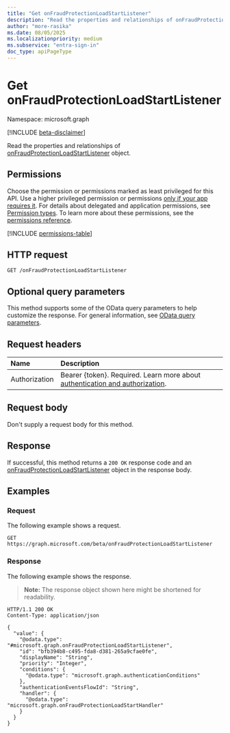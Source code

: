 ```yaml
---
title: "Get onFraudProtectionLoadStartListener"
description: "Read the properties and relationships of onFraudProtectionLoadStartListener object."
author: "more-rasika"
ms.date: 08/05/2025
ms.localizationpriority: medium
ms.subservice: "entra-sign-in"
doc_type: apiPageType
---
```


# Get onFraudProtectionLoadStartListener

Namespace: microsoft.graph

[!INCLUDE [beta-disclaimer](../../includes/beta-disclaimer.md)]

Read the properties and relationships of [onFraudProtectionLoadStartListener](../resources/onfraudprotectionloadstartlistener.md) object.

## Permissions

Choose the permission or permissions marked as least privileged for this API. Use a higher privileged permission or permissions [only if your app requires it](/graph/permissions-overview#best-practices-for-using-microsoft-graph-permissions). For details about delegated and application permissions, see [Permission types](/graph/permissions-overview#permission-types). To learn more about these permissions, see the [permissions reference](/graph/permissions-reference).

<!-- {
  "blockType": "permissions",
  "name": "onfraudprotectionloadstartlistener-get-permissions"
}
-->
[!INCLUDE [permissions-table](../includes/permissions/onfraudprotectionloadstartlistener-get-permissions.md)]

## HTTP request

<!-- {
  "blockType": "ignored"
}
-->
``` http
GET /onFraudProtectionLoadStartListener
```

## Optional query parameters

This method supports some of the OData query parameters to help customize the response. For general information, see [OData query parameters](/graph/query-parameters).

## Request headers

|Name|Description|
|:---|:---|
|Authorization|Bearer {token}. Required. Learn more about [authentication and authorization](/graph/auth/auth-concepts).|

## Request body

Don't supply a request body for this method.

## Response

If successful, this method returns a `200 OK` response code and an [onFraudProtectionLoadStartListener](../resources/onfraudprotectionloadstartlistener.md) object in the response body.

## Examples

### Request

The following example shows a request.
<!-- {
  "blockType": "request",
  "name": "get_onfraudprotectionloadstartlistener"
}
-->
``` http
GET https://graph.microsoft.com/beta/onFraudProtectionLoadStartListener
```


### Response

The following example shows the response.
>**Note:** The response object shown here might be shortened for readability.
<!-- {
  "blockType": "response",
  "truncated": true,
  "@odata.type": "microsoft.graph.onFraudProtectionLoadStartListener"
}
-->
``` http
HTTP/1.1 200 OK
Content-Type: application/json

{
  "value": {
    "@odata.type": "#microsoft.graph.onFraudProtectionLoadStartListener",
    "id": "bfb394b8-c495-fda8-d381-265a9cfae0fe",
    "displayName": "String",
    "priority": "Integer",
    "conditions": {
      "@odata.type": "microsoft.graph.authenticationConditions"
    },
    "authenticationEventsFlowId": "String",
    "handler": {
      "@odata.type": "microsoft.graph.onFraudProtectionLoadStartHandler"
    }
  }
}
```

